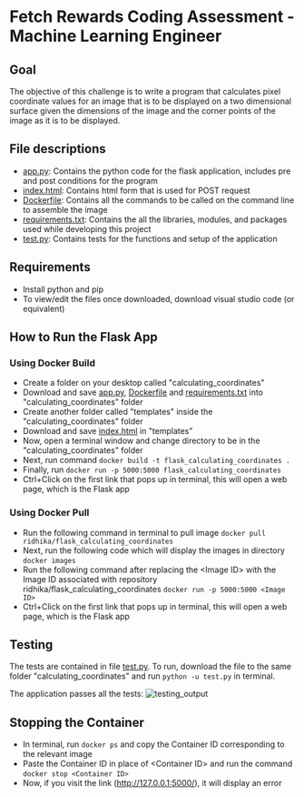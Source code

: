 # Fetch Rewards Coding Assessment - Machine Learning Engineer

## Goal
The objective of this challenge is to write a program that calculates pixel coordinate values for an image that is to be displayed on a two dimensional surface given the dimensions of the image and the corner points of the image as it is to be displayed.

## File descriptions
* [app.py](app.py): Contains the python code for the flask application, includes pre and post conditions for the program
* [index.html](index.html): Contains html form that is used for POST request
* [Dockerfile](Dockerfile): Contains all the commands to be called on the command line to assemble the image
* [requirements.txt](requirements.txt): Contains the all the libraries, modules, and packages  used while developing this project
* [test.py](test.py): Contains tests for the functions and setup of the application

## Requirements 
* Install python and pip 
* To view/edit the files once downloaded, download visual studio code (or equivalent)

## How to Run the Flask App 

### Using Docker Build
* Create a folder on your desktop called "calculating_coordinates"
* Download and save [app.py](app.py), [Dockerfile](Dockerfile) and [requirements.txt](requirements.txt) into "calculating_coordinates" folder
* Create another folder called "templates" inside the "calculating_coordinates" folder
* Download and save [index.html](index.html) in "templates"
* Now, open a terminal window and change directory to be in the "calculating_coordinates" folder
* Next, run command ```docker build -t flask_calculating_coordinates .``` 
* Finally, run ```docker run -p 5000:5000 flask_calculating_coordinates``` 
* Ctrl+Click on the first link that pops up in terminal, this will open a web page, which is the Flask app

### Using Docker Pull
* Run the following command in terminal to pull image ```docker pull ridhika/flask_calculating_coordinates ```
* Next, run the following code which will display the images in directory ```docker images```
* Run the following command after replacing the \<Image ID\> with the Image ID associated with repository ridhika/flask_calculating_coordinates  ```docker run -p 5000:5000 <Image ID>```
* Ctrl+Click on the first link that pops up in terminal, this will open a web page, which is the Flask app
  
## Testing
The tests are contained in file [test.py](test.py). 
To run, download the file to the same folder "calculating_coordinates" and run ```python -u test.py``` in terminal.

The application passes all the tests:
![testing_output](https://user-images.githubusercontent.com/37682124/164016982-2b7b3619-fa9a-4209-b16e-adaf1b3ba754.png)

## Stopping the Container
* In terminal, run ```docker ps``` and copy the Container ID corresponding to the relevant image
* Paste the Container ID in place of \<Container ID\> and run the command ```docker stop <Container ID>```
* Now, if you visit the link (http://127.0.0.1:5000/), it will display an error  
